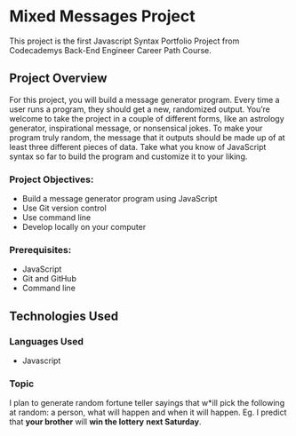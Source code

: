 # Mixed Messages Project

This project is the first Javascript Syntax Portfolio Project from Codecademys Back-End Engineer Career Path Course.

## Project Overview

For this project, you will build a message generator program. Every time a user runs a program, they should get a new, randomized output. You’re welcome to take the project in a couple of different forms, like an astrology generator, inspirational message, or nonsensical jokes. To make your program truly random, the message that it outputs should be made up of at least three different pieces of data. Take what you know of JavaScript syntax so far to build the program and customize it to your liking.

### Project Objectives:
- Build a message generator program using JavaScript
- Use Git version control
- Use command line
- Develop locally on your computer

### Prerequisites:
- JavaScript
- Git and GitHub
- Command line

## Technologies Used

### Languages Used
- Javascript

### Topic

I plan to generate random fortune teller sayings that w*ill pick the following at random: a person, what will happen and when it will happen. Eg. I predict that **your brother** will **win the lottery** **next Saturday**.